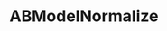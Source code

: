 ---
title: ABModelNormalize
layout: module
mod: 'module:ABModelNormalize'
category: api-policies
---